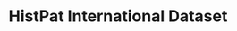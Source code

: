 ---
citation: "\n@article{petralia_histpat_2019,\n\ttitle = {{HistPat} {International}\
  \ {Dataset}},\n\turl = {https://dataverse.harvard.edu/dataset.xhtml?persistentId=doi:10.7910/DVN/QT4OJS},\n\
  \tdoi = {10.7910/DVN/QT4OJS},\n\tabstract = {HistPat International provides the\
  \ geography of historical patents granted to foreigns by the United States Patent\
  \ and Trademark Office (USPTO) fro...},\n\tlanguage = {en},\n\turldate = {2021-08-17},\n\
  \tauthor = {Petralia, Sergio},\n\tmonth = mar,\n\tyear = {2019},\n\tnote = {type:\
  \ dataset},\n}\n"
cost: None
description: 'HistPat International provides the geography of historical patents granted
  to foreign nationals by the United States Patent and Trademark Office (USPTO) from
  1836 to 1975. This historical dataset is constructed using digitalized records of
  original patent documents that are publicly available. HistPat can be used in different
  disciplines ranging from geography, economics, history, network science, and science
  and technology studies. Additionally, it can easily be merged with post-1975 USPTO
  digital patent data to extend it until today. '
last_edit: Mon, 19 Jun 2023 16:40:22 GMT
location: https://dataverse.harvard.edu/dataset.xhtml?persistentId=doi:10.7910/DVN/QT4OJS
maintained_by: Contact maintainer through Dataverse
open_access: 'TRUE'
record_creation_timestamp: 08/17/2021, 09:21:25
slug: histpat_international
tags:
- Historical Patents
- Technological Change
- Inventions
- Geography
- Economics
terms_of_use: ' CC0 1.0'
title: HistPat International Dataset
uuid: fb81106d-3933-488b-acd9-aff177f82423
versioning: 'FALSE'
---